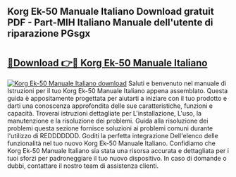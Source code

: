 ## Korg Ek-50 Manuale Italiano Download gratuit PDF - Part-MIH Italiano Manuale dell'utente di riparazione PGsgx

# <h2><a href="http://dfbbj8p.blite.top/?on=Korg+Ek-50+Manuale+Italiano">🔗Download 👉🔴 Korg Ek-50 Manuale Italiano</a></h2>

[![Korg Ek-50 Manuale Italiano download](https://i.imgur.com/lujVjoI.png)](http://dfbbj8p.blite.top/?on=Korg+Ek-50+Manuale+Italiano)
Saluti e benvenuto nel manuale di Istruzioni per il tuo Korg Ek-50 Manuale Italiano appena assemblato. Questa guida è appositamente progettata per aiutarti a iniziare con il tuo prodotto e darti una conoscenza approfondita delle sue caratteristiche, funzioni e capacità. Troverai istruzioni dettagliate per L'installazione, L'uso, la manutenzione e la risoluzione dei problemi. Guida alla risoluzione dei problemi questa sezione fornisce soluzioni ai problemi comuni durante l'utilizzo di REDDDDDDD. Goditi la perfetta integrazione Dell'elenco delle funzionalità nel tuo nuovo Korg Ek-50 Manuale Italiano. Confidiamo che Korg Ek-50 Manuale Italiano sia stata una risorsa accurata e dettagliata per i tuoi sforzi per padroneggiare il tuo nuovo dispositivo. In caso di domande o dubbi, contattare il nostro team di assistenza clienti.
